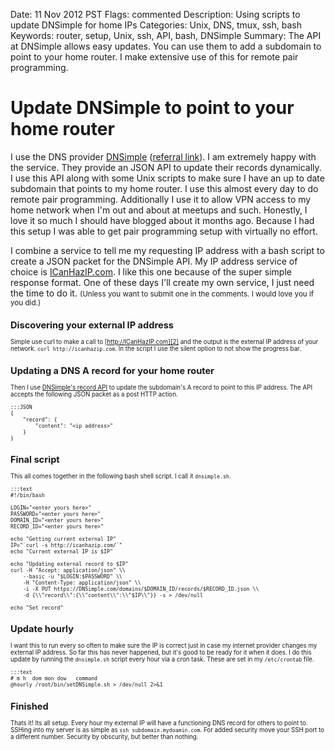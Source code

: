 Date: 11 Nov 2012 PST
Flags: commented
Description: Using scripts to update DNSimple for home IPs
Categories: Unix, DNS, tmux, ssh, bash
Keywords: router, setup, Unix, ssh, API, bash, DNSimple
Summary: The API at DNSimple allows easy updates. You can use them to add a subdomain to point to your home router. I make extensive use of this for remote pair programming.

# Update DNSimple to point to your home router

I use the DNS provider [DNSimple][1] ([referral link][3]). I am extremely happy with the service. They provide an JSON API to update their records dynamically. I use this API along with some Unix scripts to make sure I have an up to date subdomain that points to my home router. I use this almost every day to do remote pair programming. Additionally I use it to allow VPN access to my home network when I'm out and about at meetups and such. Honestly, I love it so much I should have blogged about it months ago. Because I had this setup I was able to get pair programming setup with virtually no effort.

I combine a service to tell me my requesting IP address with a bash script to create a JSON packet for the DNSimple API. My IP address service of choice is [ICanHazIP.com][2]. I like this one because of the super simple response format. One of these days I'll create my own service, I just need the time to do it. <small>(Unless you want to submit one in the comments. I would love you if you did.)<small>

## Discovering your external IP address
Simple use curl to make a call to [http://ICanHazIP.com][2] and the output is the external IP address of your network. `curl http://icanhazip.com`. In the script I use the silent option to not show the progress bar.

## Updating a DNS A record for your home router
Then I use [DNSimple's record API][4] to update the subdomain's A record to point to this IP address. The API accepts the following JSON packet as a post HTTP action.

    :::JSON
    {
        "record": {
            "content": "<ip address>"
        }
    }

## Final script
This all comes together in the following bash shell script. I call it `dnsimple.sh`.
 
    :::text
    #!/bin/bash

    LOGIN="<enter yours here>"
    PASSWORD="<enter yours here>"
    DOMAIN_ID="<enter yours here>"
    RECORD_ID="<enter yours here>"

    echo "Getting current external IP"
    IP="`curl -s http://icanhazip.com/`"
    echo "Current external IP is $IP"

    echo "Updating external record to $IP"
    curl -H "Accept: application/json" \\
        --basic -u "$LOGIN:$PASSWORD" \\
        -H "Content-Type: application/json" \\
        -i -X PUT https://DNSimple.com/domains/$DOMAIN_ID/records/$RECORD_ID.json \\
        -d {\\"record\\":{\\"content\\":\\"$IP\\"}} -s > /dev/null

    echo "Set record"

## Update hourly
I want this to run every so often to make sure the IP is correct just in case my internet provider changes my external IP address. So far this has never happened, but it's good to be ready for it when it does. I do this update by running the `dnsimple.sh` script every hour via a cron task. These are set in my `/etc/crontab` file.

    :::text
    # m h  dom mon dow   command
    @hourly /root/bin/setDNSimple.sh > /dev/null 2>&1

## Finished
Thats it! Its all setup. Every hour my external IP will have a functioning DNS record for others to point to. SSHing into my server is as simple as `ssh subdomain.mydoamin.com`. For added security move your SSH port to a different number. Security by obscurity, but better than nothing.

[1]: http://dnsimple.com
[2]: http://icanhazip.com/
[3]: https://dnsimple.com/r/65fab1b1ffee66 "DNSimple referal link"
[4]: http://developer.dnsimple.com/domains/records/ "Record API reference"
